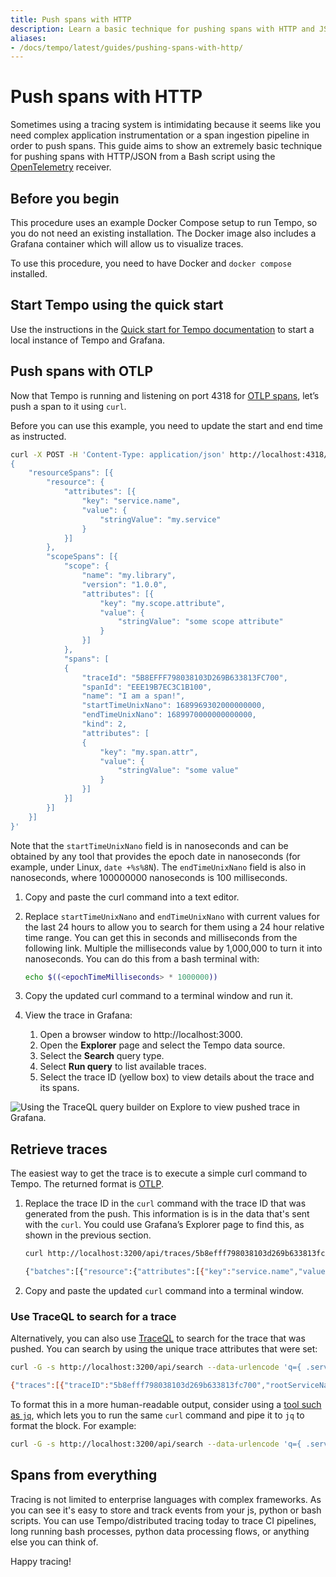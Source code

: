 ```yaml
---
title: Push spans with HTTP
description: Learn a basic technique for pushing spans with HTTP and JSON
aliases:
- /docs/tempo/latest/guides/pushing-spans-with-http/
---
```


# Push spans with HTTP

Sometimes using a tracing system is intimidating because it seems like you need complex application instrumentation
or a span ingestion pipeline in order to push spans. This guide aims to show an extremely basic technique for
pushing spans with HTTP/JSON from a Bash script using the [OpenTelemetry](https://opentelemetry.io/docs/specs/otlp/) receiver.

## Before you begin

This procedure uses an example Docker Compose setup to run Tempo, so you do not need an existing installation. The Docker image also includes a Grafana container which will allow us to visualize traces.

To use this procedure, you need to have Docker and `docker compose` installed.


## Start Tempo using the quick start

Use the instructions in the [Quick start for Tempo documentation](../../getting-started/docker-example/) to start a local instance of Tempo and Grafana.

## Push spans with OTLP

Now that Tempo is running and listening on port 4318 for [OTLP spans](https://opentelemetry.io/docs/specs/otlp/#otlphttp), let’s push a span to it using `curl`.

Before you can use this example, you need to update the start and end time as instructed.

```bash
curl -X POST -H 'Content-Type: application/json' http://localhost:4318/v1/traces -d '
{
	"resourceSpans": [{
    	"resource": {
        	"attributes": [{
            	"key": "service.name",
            	"value": {
                	"stringValue": "my.service"
            	}
        	}]
    	},
    	"scopeSpans": [{
        	"scope": {
            	"name": "my.library",
            	"version": "1.0.0",
            	"attributes": [{
                	"key": "my.scope.attribute",
                	"value": {
                    	"stringValue": "some scope attribute"
                	}
            	}]
        	},
        	"spans": [
        	{
            	"traceId": "5B8EFFF798038103D269B633813FC700",
            	"spanId": "EEE19B7EC3C1B100",
            	"name": "I am a span!",
            	"startTimeUnixNano": 1689969302000000000,
            	"endTimeUnixNano": 1689970000000000000,
            	"kind": 2,
            	"attributes": [
            	{
                	"key": "my.span.attr",
                	"value": {
                    	"stringValue": "some value"
                	}
            	}]
        	}]
    	}]
	}]
}'
```

Note that the `startTimeUnixNano` field is in nanoseconds and can be obtained by any tool that provides the epoch date in nanoseconds (for example, under Linux, `date +%s%8N`). The `endTimeUnixNano` field is also in nanoseconds, where 100000000 nanoseconds is 100 milliseconds.

1. Copy and paste the curl command into a text editor.

1. Replace `startTimeUnixNano` and `endTimeUnixNano` with current values for the last 24 hours to allow you to search for them using a 24 hour relative time range. You can get this in seconds and milliseconds from the following link.
Multiple the milliseconds value by 1,000,000 to turn it into nanoseconds. You can do this from a bash terminal with:

   ```bash
   echo $((<epochTimeMilliseconds> * 1000000))
   ```

1. Copy the updated curl command to a terminal window and run it.

1. View the trace in Grafana:
   1. Open a browser window to http://localhost:3000.
   1. Open the **Explorer** page and select the Tempo data source.
   1. Select the **Search** query type.
   1. Select **Run query** to list available traces.
   1. Select the trace ID (yellow box) to view details about the trace and its spans.

![Using the TraceQL query builder on Explore to view pushed trace in Grafana.](/static/img/docs/tempo/push-spans-search-span-grafana.png "View the span in Grafana")

## Retrieve traces

The easiest way to get the trace is to execute a simple curl command to Tempo. The returned format is [OTLP](https://github.com/open-telemetry/opentelemetry-proto/blob/main/opentelemetry/proto/trace/v1/trace.proto).

1. Replace the trace ID in the `curl` command with the trace ID that was generated from the push. This information is is in the data that's sent with the `curl`. You could use Grafana’s Explorer page to find this, as shown in the previous section.

	```bash
	curl http://localhost:3200/api/traces/5b8efff798038103d269b633813fc700

	{"batches":[{"resource":{"attributes":[{"key":"service.name","value":{"stringValue":"my.service"}}]},"scopeSpans":[{"scope":{"name":"my.library","version":"1.0.0"},"spans":[{"traceId":"W47/95gDgQPSabYzgT/HAA==","spanId":"7uGbfsPBsQA=","name":"I am a span!","kind":"SPAN_KIND_SERVER","startTimeUnixNano":"1689969302000000000","endTimeUnixNano":"1689970000000000000","attributes":[{"key":"my.span.attr","value":{"stringValue":"some value"}}],"status":{}}]}]}]}
	```

1. Copy and paste the updated `curl` command into a terminal window.

### Use TraceQL to search for a trace

Alternatively, you can also use [TraceQL](../../traceql/) to search for the trace that was pushed.
You can search by using the unique trace attributes that were set:

```bash
curl -G -s http://localhost:3200/api/search --data-urlencode 'q={ .service.name = "my.service" }'

{"traces":[{"traceID":"5b8efff798038103d269b633813fc700","rootServiceName":"my.service","rootTraceName":"I am a span!","startTimeUnixNano":"1694718625557000000","durationMs":10000,"spanSet":{"spans":[{"spanID":"eee19b7ec3c1b100","startTimeUnixNano":"1694718625557000000","durationNanos":"10000000000","attributes":[{"key":"service.name","value":{"stringValue":"my.service"}}]}],"matched":1},"spanSets":[{"spans":[{"spanID":"eee19b7ec3c1b100","startTimeUnixNano":"1694718625557000000","durationNanos":"10000000000","attributes":[{"key":"service.name","value":{"stringValue":"my.service"}}]}],"matched":1}]}],"metrics":{"inspectedBytes":"292781","completedJobs":1,"totalJobs":1}}
```

To format this in a more human-readable output, consider using a [tool such as `jq`](https://jqlang.github.io/jq/), which lets you to run the same `curl` command and pipe it to `jq` to format the block. For example:

```bash
curl -G -s http://localhost:3200/api/search --data-urlencode 'q={ .service.name = "my.service" }' | jq
```

## Spans from everything

Tracing is not limited to enterprise languages with complex frameworks. As you can see it's easy to store and track events from your js, python or bash scripts.
You can use Tempo/distributed tracing today to trace CI pipelines, long running bash processes, python data processing flows, or anything else
you can think of.

Happy tracing!
